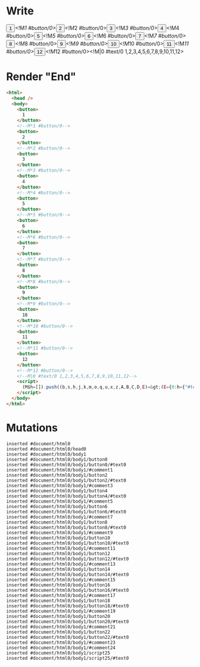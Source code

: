 # Write
  <button>1</button><!M*1 #button/0><button>2</button><!M*2 #button/0><button>3</button><!M*3 #button/0><button>4</button><!M*4 #button/0><button>5</button><!M*5 #button/0><button>6</button><!M*6 #button/0><button>7</button><!M*7 #button/0><button>8</button><!M*8 #button/0><button>9</button><!M*9 #button/0><button>10</button><!M*10 #button/0><button>11</button><!M*11 #button/0><button>12</button><!M*12 #button/0><!M|0 #text/0 1,2,3,4,5,6,7,8,9,10,11,12><script>(M$h=[]).push((b,s,h,j,k,m,o,q,u,x,z,A,B,C,D,E)=>(E={0:h={"#text/0(":new Map([[0,j={num:1}],[1,k={num:2}],[2,m={num:3}],[3,o={num:4}],[4,q={num:5}],[5,u={num:6}],[6,x={num:7}],[7,z={num:8}],[8,A={num:9}],[9,B={num:10}],[10,C={num:11}],[11,D={num:12}]])},1:j,2:k,3:m,4:o,5:q,6:u,7:x,8:z,9:A,10:B,11:C,12:D},j._=k._=m._=o._=q._=u._=x._=z._=A._=B._=C._=D._=h,E),[1,"packages/translator-tags/src/__tests__/fixtures/basic-nested-scope-for/template.marko_1_num",2,"packages/translator-tags/src/__tests__/fixtures/basic-nested-scope-for/template.marko_1_num",3,"packages/translator-tags/src/__tests__/fixtures/basic-nested-scope-for/template.marko_1_num",4,"packages/translator-tags/src/__tests__/fixtures/basic-nested-scope-for/template.marko_1_num",5,"packages/translator-tags/src/__tests__/fixtures/basic-nested-scope-for/template.marko_1_num",6,"packages/translator-tags/src/__tests__/fixtures/basic-nested-scope-for/template.marko_1_num",7,"packages/translator-tags/src/__tests__/fixtures/basic-nested-scope-for/template.marko_1_num",8,"packages/translator-tags/src/__tests__/fixtures/basic-nested-scope-for/template.marko_1_num",9,"packages/translator-tags/src/__tests__/fixtures/basic-nested-scope-for/template.marko_1_num",10,"packages/translator-tags/src/__tests__/fixtures/basic-nested-scope-for/template.marko_1_num",11,"packages/translator-tags/src/__tests__/fixtures/basic-nested-scope-for/template.marko_1_num",12,"packages/translator-tags/src/__tests__/fixtures/basic-nested-scope-for/template.marko_1_num",])</script>


# Render "End"
```html
<html>
  <head />
  <body>
    <button>
      1
    </button>
    <!--M*1 #button/0-->
    <button>
      2
    </button>
    <!--M*2 #button/0-->
    <button>
      3
    </button>
    <!--M*3 #button/0-->
    <button>
      4
    </button>
    <!--M*4 #button/0-->
    <button>
      5
    </button>
    <!--M*5 #button/0-->
    <button>
      6
    </button>
    <!--M*6 #button/0-->
    <button>
      7
    </button>
    <!--M*7 #button/0-->
    <button>
      8
    </button>
    <!--M*8 #button/0-->
    <button>
      9
    </button>
    <!--M*9 #button/0-->
    <button>
      10
    </button>
    <!--M*10 #button/0-->
    <button>
      11
    </button>
    <!--M*11 #button/0-->
    <button>
      12
    </button>
    <!--M*12 #button/0-->
    <!--M|0 #text/0 1,2,3,4,5,6,7,8,9,10,11,12-->
    <script>
      (M$h=[]).push((b,s,h,j,k,m,o,q,u,x,z,A,B,C,D,E)=&gt;(E={0:h={"#text/0(":new Map([[0,j={num:1}],[1,k={num:2}],[2,m={num:3}],[3,o={num:4}],[4,q={num:5}],[5,u={num:6}],[6,x={num:7}],[7,z={num:8}],[8,A={num:9}],[9,B={num:10}],[10,C={num:11}],[11,D={num:12}]])},1:j,2:k,3:m,4:o,5:q,6:u,7:x,8:z,9:A,10:B,11:C,12:D},j._=k._=m._=o._=q._=u._=x._=z._=A._=B._=C._=D._=h,E),[1,"packages/translator-tags/src/__tests__/fixtures/basic-nested-scope-for/template.marko_1_num",2,"packages/translator-tags/src/__tests__/fixtures/basic-nested-scope-for/template.marko_1_num",3,"packages/translator-tags/src/__tests__/fixtures/basic-nested-scope-for/template.marko_1_num",4,"packages/translator-tags/src/__tests__/fixtures/basic-nested-scope-for/template.marko_1_num",5,"packages/translator-tags/src/__tests__/fixtures/basic-nested-scope-for/template.marko_1_num",6,"packages/translator-tags/src/__tests__/fixtures/basic-nested-scope-for/template.marko_1_num",7,"packages/translator-tags/src/__tests__/fixtures/basic-nested-scope-for/template.marko_1_num",8,"packages/translator-tags/src/__tests__/fixtures/basic-nested-scope-for/template.marko_1_num",9,"packages/translator-tags/src/__tests__/fixtures/basic-nested-scope-for/template.marko_1_num",10,"packages/translator-tags/src/__tests__/fixtures/basic-nested-scope-for/template.marko_1_num",11,"packages/translator-tags/src/__tests__/fixtures/basic-nested-scope-for/template.marko_1_num",12,"packages/translator-tags/src/__tests__/fixtures/basic-nested-scope-for/template.marko_1_num",])
    </script>
  </body>
</html>
```

# Mutations
```
inserted #document/html0
inserted #document/html0/head0
inserted #document/html0/body1
inserted #document/html0/body1/button0
inserted #document/html0/body1/button0/#text0
inserted #document/html0/body1/#comment1
inserted #document/html0/body1/button2
inserted #document/html0/body1/button2/#text0
inserted #document/html0/body1/#comment3
inserted #document/html0/body1/button4
inserted #document/html0/body1/button4/#text0
inserted #document/html0/body1/#comment5
inserted #document/html0/body1/button6
inserted #document/html0/body1/button6/#text0
inserted #document/html0/body1/#comment7
inserted #document/html0/body1/button8
inserted #document/html0/body1/button8/#text0
inserted #document/html0/body1/#comment9
inserted #document/html0/body1/button10
inserted #document/html0/body1/button10/#text0
inserted #document/html0/body1/#comment11
inserted #document/html0/body1/button12
inserted #document/html0/body1/button12/#text0
inserted #document/html0/body1/#comment13
inserted #document/html0/body1/button14
inserted #document/html0/body1/button14/#text0
inserted #document/html0/body1/#comment15
inserted #document/html0/body1/button16
inserted #document/html0/body1/button16/#text0
inserted #document/html0/body1/#comment17
inserted #document/html0/body1/button18
inserted #document/html0/body1/button18/#text0
inserted #document/html0/body1/#comment19
inserted #document/html0/body1/button20
inserted #document/html0/body1/button20/#text0
inserted #document/html0/body1/#comment21
inserted #document/html0/body1/button22
inserted #document/html0/body1/button22/#text0
inserted #document/html0/body1/#comment23
inserted #document/html0/body1/#comment24
inserted #document/html0/body1/script25
inserted #document/html0/body1/script25/#text0
```